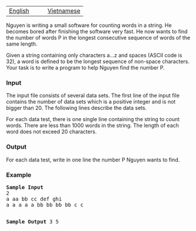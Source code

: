 <table class="problems" width="100%"><tbody><tr class="navigation">
<td width="50%"><a href="/problems/WORDCNT/en/">English</a></td> 
<td width="50%"><a href="/problems/WORDCNT/vn/">Vietnamese</a></td> 
</tr></tbody></table>



<p>
Nguyen is writing a small software for counting words in a string. He becomes bored after finishing the software very fast. He now wants to find the number of words P in the longest consecutive sequence of words of the same length. 
</p>
<p>
Given a string containing only characters a...z and spaces (ASCII code is 32), a word is defined to be the longest sequence of non-space characters. Your task is to write a program to help Nguyen find the number P.
</p>
<h3>Input</h3>
<p>The input file consists of several data sets. The first line of the input file contains the number of data sets which is a positive integer and is not bigger than 20. The following lines describe the data sets.
</p>
<p>
For each data test, there is one single line containing the string to count words. There are less than 1000 words in the string. The length of each word does not exceed 20 characters.
</p>
<h3>Output</h3>
<p>
For each data test, write in one line the number P Nguyen wants to find.
</p>
<h3>Example</h3>
<pre><b>Sample Input</b>
2
a aa bb cc def ghi
a a a a a bb bb bb bb c c	

<b>Sample Output</b>
3
5
</pre>
